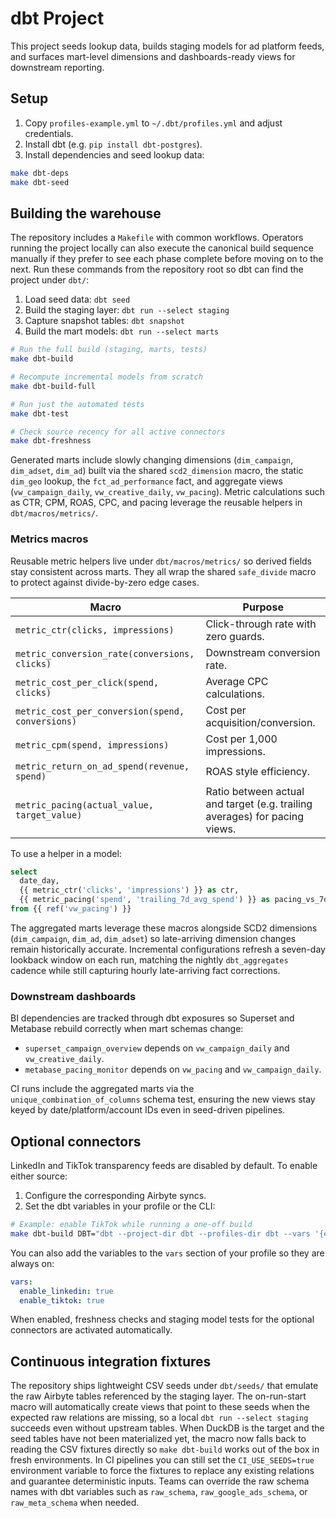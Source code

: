 # dbt Project

This project seeds lookup data, builds staging models for ad platform feeds, and surfaces mart-level dimensions and dashboards-ready views for downstream reporting.

## Setup

1. Copy `profiles-example.yml` to `~/.dbt/profiles.yml` and adjust credentials.
2. Install dbt (e.g. `pip install dbt-postgres`).
3. Install dependencies and seed lookup data:

```bash
make dbt-deps
make dbt-seed
```

## Building the warehouse

The repository includes a `Makefile` with common workflows. Operators running
the project locally can also execute the canonical build sequence manually if
they prefer to see each phase complete before moving on to the next. Run these
commands from the repository root so dbt can find the project under `dbt/`:

1. Load seed data: `dbt seed`
2. Build the staging layer: `dbt run --select staging`
3. Capture snapshot tables: `dbt snapshot`
4. Build the mart models: `dbt run --select marts`

```bash
# Run the full build (staging, marts, tests)
make dbt-build

# Recompute incremental models from scratch
make dbt-build-full

# Run just the automated tests
make dbt-test

# Check source recency for all active connectors
make dbt-freshness
```

Generated marts include slowly changing dimensions (`dim_campaign`, `dim_adset`, `dim_ad`) built via the shared `scd2_dimension` macro, the static `dim_geo` lookup, the `fct_ad_performance` fact, and aggregate views (`vw_campaign_daily`, `vw_creative_daily`, `vw_pacing`). Metric calculations such as CTR, CPM, ROAS, CPC, and pacing leverage the reusable helpers in `dbt/macros/metrics/`.

### Metrics macros

Reusable metric helpers live under `dbt/macros/metrics/` so derived fields stay consistent across marts. They all wrap the shared `safe_divide` macro to protect against divide-by-zero edge cases.

| Macro | Purpose |
| ----- | ------- |
| `metric_ctr(clicks, impressions)` | Click-through rate with zero guards. |
| `metric_conversion_rate(conversions, clicks)` | Downstream conversion rate. |
| `metric_cost_per_click(spend, clicks)` | Average CPC calculations. |
| `metric_cost_per_conversion(spend, conversions)` | Cost per acquisition/conversion. |
| `metric_cpm(spend, impressions)` | Cost per 1,000 impressions. |
| `metric_return_on_ad_spend(revenue, spend)` | ROAS style efficiency. |
| `metric_pacing(actual_value, target_value)` | Ratio between actual and target (e.g. trailing averages) for pacing views. |

To use a helper in a model:

```sql
select
  date_day,
  {{ metric_ctr('clicks', 'impressions') }} as ctr,
  {{ metric_pacing('spend', 'trailing_7d_avg_spend') }} as pacing_vs_7d_avg
from {{ ref('vw_pacing') }}
```

The aggregated marts leverage these macros alongside SCD2 dimensions (`dim_campaign`, `dim_ad`, `dim_adset`) so late-arriving dimension changes remain historically accurate. Incremental configurations refresh a seven-day lookback window on each run, matching the nightly `dbt_aggregates` cadence while still capturing hourly late-arriving fact corrections.

### Downstream dashboards

BI dependencies are tracked through dbt exposures so Superset and Metabase rebuild correctly when mart schemas change:

- `superset_campaign_overview` depends on `vw_campaign_daily` and `vw_creative_daily`.
- `metabase_pacing_monitor` depends on `vw_pacing` and `vw_campaign_daily`.

CI runs include the aggregated marts via the `unique_combination_of_columns` schema test, ensuring the new views stay keyed by date/platform/account IDs even in seed-driven pipelines.

## Optional connectors

LinkedIn and TikTok transparency feeds are disabled by default. To enable either source:

1. Configure the corresponding Airbyte syncs.
2. Set the dbt variables in your profile or the CLI:

```bash
# Example: enable TikTok while running a one-off build
make dbt-build DBT="dbt --project-dir dbt --profiles-dir dbt --vars '{enable_tiktok: true}'"
```

You can also add the variables to the `vars` section of your profile so they are always on:

```yaml
vars:
  enable_linkedin: true
  enable_tiktok: true
```

When enabled, freshness checks and staging model tests for the optional connectors are activated automatically.

## Continuous integration fixtures

The repository ships lightweight CSV seeds under `dbt/seeds/` that emulate the
raw Airbyte tables referenced by the staging layer. The on-run-start macro will
automatically create views that point to these seeds when the expected raw
relations are missing, so a local `dbt run --select staging` succeeds even
without upstream tables. When DuckDB is the target and the seed tables have not
been materialized yet, the macro now falls back to reading the CSV fixtures
directly so `make dbt-build` works out of the box in fresh environments. In CI
pipelines you can still set the `CI_USE_SEEDS=true` environment variable to
force the fixtures to replace any existing relations and guarantee deterministic
inputs. Teams can override the raw schema names with dbt variables such as
`raw_schema`, `raw_google_ads_schema`, or `raw_meta_schema` when needed.
